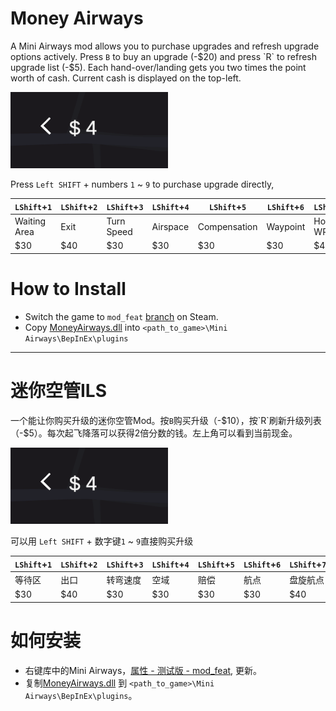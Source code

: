 # Money Airways

A Mini Airways mod allows you to purchase upgrades and refresh upgrade options actively. Press `B` to buy an upgrade (-$20) and press `R` to refresh upgrade list (-$5). Each hand-over/landing gets you two times the point worth of cash. Current cash is displayed on the top-left.

<img src="ui.png" width=50% height=50%>

Press `Left SHIFT` + numbers `1` ~ `9` to purchase upgrade directly, 

| `LShift`+`1`     | `LShift`+`2` | `LShift`+`3`   | `LShift`+`4` | `LShift`+`5`     | `LShift`+`6` | `LShift`+`7`  | `LShift`+`8`   | `LShift`+`9`   |
|------------------|--------------|----------------|--------------|------------------|--------------|---------------|----------------|----------------|
|   Waiting Area   |   Exit       |   Turn Speed   |   Airspace   |   Compensation   |   Waypoint   |   Holding WP  |   Landing WP   |   Takeoff WP   |
|   $30            |   $40        |   $30          |   $30        |   $30            |   $30        |   $40         |   $50          |   $50          |

# How to Install

- Switch the game to `mod_feat` [branch](https://partner.steamgames.com/doc/store/application/branches?) on Steam.
- Copy [MoneyAirways.dll](https://github.com/ericpzh/MoneyAirways/blob/main/bin/Debug/netstandard2.1/MoneyAirways.dll) into `<path_to_game>\Mini Airways\BepInEx\plugins`

***

# 迷你空管ILS

一个能让你购买升级的迷你空管Mod。按`B`购买升级（-$10），按`R`刷新升级列表（-$5）。每次起飞降落可以获得2倍分数的钱。左上角可以看到当前现金。

<img src="ui.png" width=50% height=50%>

可以用 `Left SHIFT` + 数字键`1` ~ `9`直接购买升级

| `LShift`+`1`     | `LShift`+`2` | `LShift`+`3`   | `LShift`+`4` | `LShift`+`5`     | `LShift`+`6` | `LShift`+`7`  | `LShift`+`8`   | `LShift`+`9`   |
|----------|----------|----------|----------|----------|----------|----------|----------|----------|
| 等待区   | 出口     | 转弯速度 | 空域     | 赔偿     | 航点     | 盘旋航点 | 降落航点 | 起飞航点 |
| $30      | $40      | $30      | $30      | $30      | $30      | $40      | $50      | $50      |

# 如何安装

- 右键库中的Mini Airways，[属性 - 测试版 - mod_feat](https://partner.steamgames.com/doc/store/application/branches?l=schinese), 更新。
- 复制[MoneyAirways.dll](https://github.com/ericpzh/MoneyAirways/blob/main/bin/Debug/netstandard2.1/MoneyAirways.dll) 到 `<path_to_game>\Mini Airways\BepInEx\plugins`。
